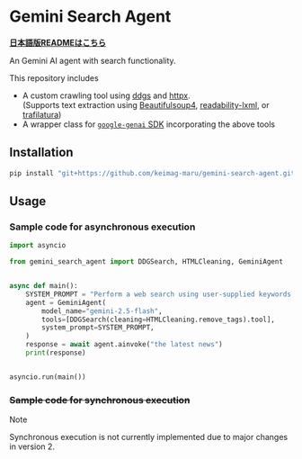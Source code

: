 # Gemini Search Agent
**[日本語版READMEはこちら](README_ja.md)**

An Gemini AI agent with search functionality.

This repository includes
- A custom crawling tool using [ddgs](https://pypi.org/project/ddgs/) and [httpx](https://pypi.org/project/httpx).  
    (Supports text extraction using [Beautifulsoup4](https://pypi.org/project/beautifulsoup4/), [readability-lxml](https://pypi.org/project/readability-lxml/), or [trafilatura](https://github.com/adbar/trafilatura))
- A wrapper class for [`google-genai` SDK](https://ai.google.dev/gemini-api/docs/libraries) incorporating the above tools

## Installation
```powershell
pip install "git+https://github.com/keimag-maru/gemini-search-agent.git#egg=gemini-search-agent[all]"
```

## Usage
### Sample code for asynchronous execution
```python
import asyncio

from gemini_search_agent import DDGSearch, HTMLCleaning, GeminiAgent


async def main():
    SYSTEM_PROMPT = "Perform a web search using user-supplied keywords and generate a title, URL, and a 100-character summary for each website found."
    agent = GeminiAgent(
        model_name="gemini-2.5-flash",
        tools=[DDGSearch(cleaning=HTMLCleaning.remove_tags).tool],
        system_prompt=SYSTEM_PROMPT,
    )
    response = await agent.ainvoke("the latest news")
    print(response)


asyncio.run(main())
```

### ~~Sample code for synchronous execution~~
>[!NOTE]
>Synchronous execution is not currently implemented due to major changes in version 2.
<!-- ```python
from gemini_search_agent import DDGSearch, HTMLCleaning, GeminiAgent


def main():
    SYSTEM_PROMPT = "Perform a web search using user-supplied keywords and generate a title, URL, and a 100-character summary for each website found."
    agent = GeminiAgent(
        model_name="gemini-2.5-flash",
        tools=[DDGSearch(cleaning=HTMLCleaning.remove_tags).tool],
        system_prompt=SYSTEM_PROMPT,
    )
    response = await agent.invoke("the latest news")
    print(response)


main()
``` -->